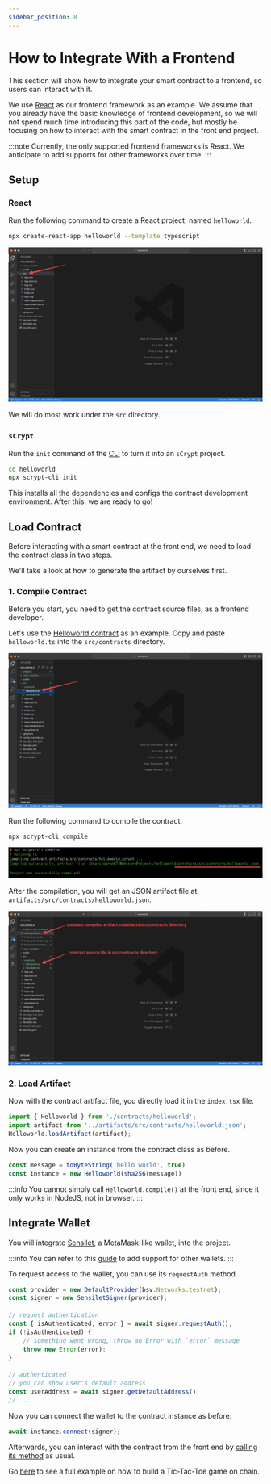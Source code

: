 ```yaml
---
sidebar_position: 8
---
```


# How to Integrate With a Frontend

This section will show how to integrate your smart contract to a frontend, so users can interact with it.

We use [React](https://reactjs.org/) as our frontend framework as an example. We assume that you already have the basic knowledge of frontend development, so we will not spend much time introducing this part of the code, but mostly be focusing on how to interact with the smart contract in the front end project.

:::note
Currently, the only supported frontend frameworks is React. We anticipate to add supports for other frameworks over time.
:::

## Setup

### React

Run the following command to create a React project, named `helloworld`.

```bash
npx create-react-app helloworld --template typescript
```

![](../static/img/react-scaffold.png)

We will do most work under the `src` directory.

### `sCrypt`

Run the `init` command of the [CLI](./installation.md#the-scrypt-cli-tool) to turn it into an `sCrypt` project.

```bash
cd helloworld
npx scrypt-cli init
```

This installs all the dependencies and configs the contract development environment.
After this, we are ready to go!

## Load Contract

Before interacting with a smart contract at the front end, we need to load the contract class in two steps.


We'll take a look at how to generate the artifact by ourselves first.

### 1. Compile Contract

Before you start, you need to get the contract source files, as a frontend developer.

Let's use the [Helloworld contract](./tutorials/hello-world.md) as an example. Copy and paste `helloworld.ts` into the `src/contracts` directory.

![](../static/img/copy-contract-source.png)

Run the following command to compile the contract.

```bash
npx scrypt-cli compile
```

![](../static/img/scrypt-cli-compile.png)

After the compilation, you will get an JSON artifact file at `artifacts/src/contracts/helloworld.json`.

![](../static/img/contract-artifacts.png)

### 2. Load Artifact

Now with the contract artifact file, you directly load it in the `index.tsx` file.

```ts
import { Helloworld } from './contracts/helloworld';
import artifact from '../artifacts/src/contracts/helloworld.json';
Helloworld.loadArtifact(artifact);
```

Now you can create an instance from the contract class as before.
```ts
const message = toByteString('hello world', true)
const instance = new Helloworld(sha256(message))
```

:::info
You cannot simply call `Helloworld.compile()` at the front end, since it only works in NodeJS, not in browser.
:::

## Integrate Wallet

You will integrate [Sensilet](https://sensilet.com/), a MetaMask-like wallet, into the project.

:::info
You can refer to this [guide](./advanced/how-to-add-a-signer.md) to add support for other wallets.
:::

To request access to the wallet, you can use its `requestAuth` method. 

```ts
const provider = new DefaultProvider(bsv.Networks.testnet);
const signer = new SensiletSigner(provider);

// request authentication
const { isAuthenticated, error } = await signer.requestAuth();
if (!isAuthenticated) {
    // something went wrong, throw an Error with `error` message
    throw new Error(error);
}

// authenticated
// you can show user's default address
const userAddress = await signer.getDefaultAddress();
// ...
```

Now you can connect the wallet to the contract instance as before.
```ts
await instance.connect(signer);
```

Afterwards, you can interact with the contract from the front end by [calling its method](./how-to-deploy-and-call-a-contract/how-to-deploy-and-call-a-contract.md#contract-call) as usual.

Go [here](https://learn.scrypt.io) to see a full example on how to build a Tic-Tac-Toe game on chain.
